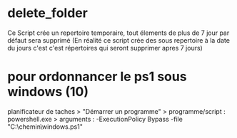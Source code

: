 # delete_folder
Ce Script crée un repertoire temporaire, tout élements de plus de 7 jour par défaut sera supprimé
(En réalité ce script crée des sous repertoire à la date du jours c'est c'est répertoires qui seront supprimer apres 7 jours)

# pour ordonnancer le ps1 sous windows (10)
planificateur de taches > "Démarrer un programme" > programme/script : powershell.exe > arguments : -ExecutionPolicy Bypass -file "C:\chemin\windows.ps1"
